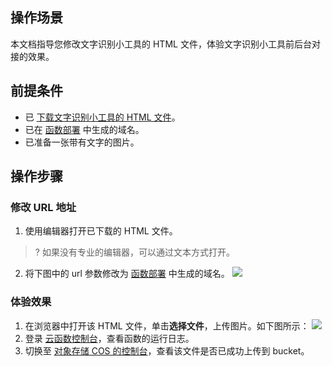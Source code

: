 ## 操作场景

本文档指导您修改文字识别小工具的 HTML 文件，体验文字识别小工具前后台对接的效果。

## 前提条件

- 已 [下载文字识别小工具的 HTML 文件](https://github.com/awesome-scf/WordRecognitionHTML)。
- 已在 [函数部署](https://cloud.tencent.com/document/product/583/30590) 中生成的域名。
- 已准备一张带有文字的图片。

## 操作步骤

### 修改 URL 地址

1. 使用编辑器打开已下载的 HTML 文件。
>? 如果没有专业的编辑器，可以通过文本方式打开。
>
2. 将下图中的 url 参数修改为 [函数部署](https://cloud.tencent.com/document/product/583/30590) 中生成的域名。
![](https://main.qcloudimg.com/raw/9f6140ad02cb4167c80e2d1cd2d1467b.png)

### 体验效果

1. 在浏览器中打开该 HTML 文件，单击**选择文件**，上传图片。如下图所示： 
![](https://main.qcloudimg.com/raw/e6e55af437a14df8973df893b337f90e.png)
2. 登录 [云函数控制台](https://console.cloud.tencent.com/scf)，查看函数的运行日志。
3. 切换至 [对象存储 COS 的控制台](https://console.cloud.tencent.com/cos5/bucket)，查看该文件是否已成功上传到 bucket。

